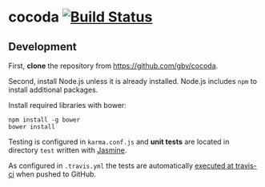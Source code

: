 # cocoda [![Build Status](https://travis-ci.org/gbv/cocoda.svg?branch=master)](https://travis-ci.org/gbv/cocoda)

## Development

First, **clone** the repository from <https://github.com/gbv/cocoda>.

Second, install Node.js unless it is already installed. Node.js includes `npm`
to install additional packages. 

Install required libraries with bower:

    npm install -g bower
    bower install


Testing is configured in `karma.conf.js` and **unit tests** are located in
directory `test` written with [Jasmine](http://pivotal.github.io/jasmine/). 

As configured in `.travis.yml` the tests are automatically 
[executed at travis-ci](https://travis-ci.org/gbv/cocoda)
when pushed to GitHub.

